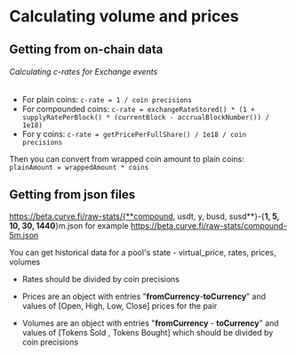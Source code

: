 # Calculating volume and prices

## Getting from on-chain data

###### Calculating c-rates for Exchange events
- For plain coins: ```c-rate = 1 / coin precisions```
- For compounded coins: ```c-rate = exchangeRateStored() * (1 + supplyRatePerBlock() * (currentBlock - accrualBlockNumber()) / 1e18)```
- For y coins: ```c-rate = getPricePerFullShare() / 1e18 / coin precisions```

Then you can convert from wrapped coin amount to plain coins: ```plainAmount = wrappedAmount * coins```

## Getting from json files

https://beta.curve.fi/raw-stats/{**compound, usdt, y, busd, susd**}-{**1, 5, 10, 30, 1440**}m.json
for example https://beta.curve.fi/raw-stats/compound-5m.json

You can get historical data for a pool's state - virtual_price, rates, prices, volumes

- Rates should be divided by coin precisions

 - Prices are an object with entries "**fromCurrency**-**toCurrency**" and values of [Open, High, Low, Close] prices for the pair

 - Volumes are an object with entries "**fromCurrency** - **toCurrency**" and values of [Tokens Sold , Tokens Bought] which should be divided by coin precisions
